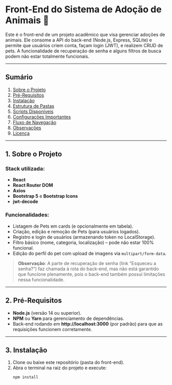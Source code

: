 # Front-End do Sistema de Adoção de Animais 🐾
Este é o front-end de um projeto acadêmico que visa gerenciar adoções de animais. Ele consome a API do back-end (Node.js, Express, SQLite) e permite que usuários criem conta, façam login (JWT), e realizem CRUD de pets. A funcionalidade de recuperação de senha e alguns filtros de busca podem não estar totalmente funcionais.

---

## Sumário
1. [Sobre o Projeto](#sobre-o-projeto)  
2. [Pré-Requisitos](#pré-requisitos)  
3. [Instalação](#instalação)  
4. [Estrutura de Pastas](#estrutura-de-pastas)  
5. [Scripts Disponíveis](#scripts-disponíveis)  
6. [Configurações Importantes](#configurações-importantes)  
7. [Fluxo de Navegação](#fluxo-de-navegação)  
8. [Observações](#observações)  
9. [Licença](#licença)  

---

## 1. Sobre o Projeto
### Stack utilizada:
- **React**  
- **React Router DOM**  
- **Axios**  
- **Bootstrap 5** e **Bootstrap Icons**  
- **jwt-decode**  

### Funcionalidades:
- Listagem de Pets em cards (e opcionalmente em tabela).
- Criação, edição e remoção de Pets (para usuários logados).
- Registro e login de usuários (armazenando token no LocalStorage).
- Filtro básico (nome, categoria, localização) – pode não estar 100% funcional.
- Edição do perfil do pet com upload de imagens via `multipart/form-data`.

> **Observação**: A parte de recuperação de senha (link “Esqueceu a senha?”) faz chamada à rota do back-end, mas não está garantido que funcione plenamente, pois o back-end também possui limitações nessa funcionalidade.

---

## 2. Pré-Requisitos
- **Node.js** (versão 14 ou superior).
- **NPM** ou **Yarn** para gerenciamento de dependências.
- Back-end rodando em **http://localhost:3000** (por padrão) para que as requisições funcionem corretamente.

---

## 3. Instalação
1. Clone ou baixe este repositório (pasta do front-end).
2. Abra o terminal na raiz do projeto e execute:
   ```bash
   npm install
